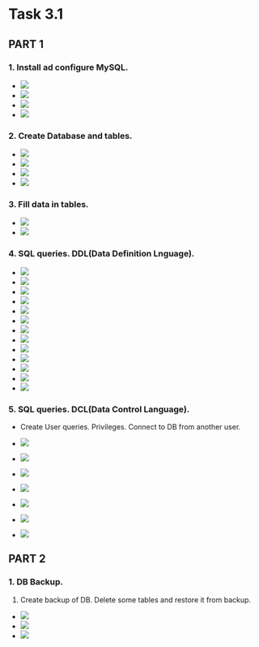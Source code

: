 # Task 3.1

## PART 1

### 1. Install ad configure MySQL.

* ![](img/db1.png)
* ![](img/db2.png)
* ![](img/db3.png)
* ![](img/db4.png)

### 2. Create Database and tables.

* ![](img/db5.png)
* ![](img/db6.png)
* ![](img/db7.png)
* ![](img/db8.png)

### 3. Fill data in tables.

* ![](img/db9.png)
* ![](img/db10.png)

### 4. SQL queries. DDL(Data Definition Lnguage).

* ![](img/db11.png)
* ![](img/db12.png)
* ![](img/db13.png)
* ![](img/db14.png)
* ![](img/db15.png)
* ![](img/db16.png)
* ![](img/db17.png)
* ![](img/db18.png)
* ![](img/db19.png)
* ![](img/db20.png)
* ![](img/db21.png)
* ![](img/db22.png)
* ![](img/db23.png)

### 5. SQL queries. DCL(Data Control Language). 
* Create User queries. Privileges. Connect to DB from another user.

* ![](img/db24.png)
* ![](img/db25.png)
* ![](img/db26.png)
* ![](img/db27.png)
* ![](img/db28.png)
* ![](img/db29.png)
* ![](img/db30.png)


## PART 2

### 1. DB Backup. 

1. Create backup of DB. Delete some tables and restore it from backup.

* ![](img/db31.png)
* ![](img/db32.png)
* ![](img/db33.png)

